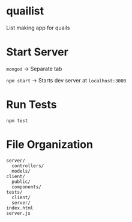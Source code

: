# quailist
List making app for quails

# Start Server
`mongod` -> Separate tab

`npm start` -> Starts dev server at `localhost:3000`

# Run Tests
`npm test`

# File Organization

```
server/
  controllers/
  models/
client/
  public/
  components/
tests/
  client/
  server/
index.html
server.js
```
